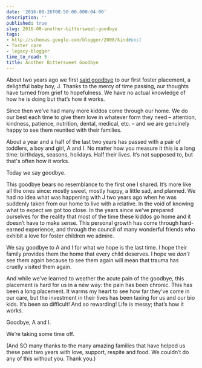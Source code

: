 ```yaml
---
date: '2016-08-26T08:50:00.000-04:00'
description: ''
published: true
slug: 2016-08-another-bittersweet-goodbye
tags:
- http://schemas.google.com/blogger/2008/kind#post
- foster care
- legacy-blogger
time_to_read: 5
title: Another Bittersweet Goodbye
---
```


About two years ago we first <a href="../2015/2015-01-they-dont-make-greeting-card-for-that.html">said goodbye</a> to our first foster placement, a delightful baby boy, J. Thanks to the mercy of time passing, our thoughts have turned from grief to hopefulness. We have no actual knowledge of how he is doing but that’s how it works.

Since then we’ve had many more kiddos come through our home. We do our best each time to give them love in whatever form they need – attention, kindness, patience, nutrition, dental, medical, etc. – and we are genuinely happy to see them reunited with their families.

About a year and a half of the last two years has passed with a pair of toddlers, a boy and girl, A and I. No matter how you measure it this is a long time: birthdays, seasons, holidays. Half their lives. It’s not supposed to, but that's often how it works.

Today we say goodbye.

This goodbye bears no resemblance to the first one I shared. It’s more like all the ones since: mostly sweet, mostly happy, a little sad, and planned. We had no idea what was happening with J two years ago when he was suddenly taken from our home to live with a relative. In the void of knowing what to expect we got too close. In the years since we’ve prepared ourselves for the reality that most of the time these kiddos go home and it doesn’t have to make sense. This personal growth has come through hard-earned experience, and through the council of many wonderful friends who exhibit a love for foster children we admire.

We say goodbye to A and I for what we hope is the last time. I hope their family provides them the home that every child deserves. I hope we *don’t* see them again because to see them again will mean that trauma has cruelly visited them again.

And while we’ve learned to weather the acute pain of the goodbye, this placement is hard for us in a new way: the pain has been chronic. This has been a long placement. It warms my heart to see how far they’ve come in our care, but the investment in their lives has been taxing for us and our bio kids. It’s been so difficult! And so rewarding! Life is messy; that’s how it works.

Goodbye, A and I.

We’re taking some time off.

(And SO many thanks to the many amazing families that have helped us these past two years with love, support, respite and food. We couldn’t do any of this without you. Thank you.)
